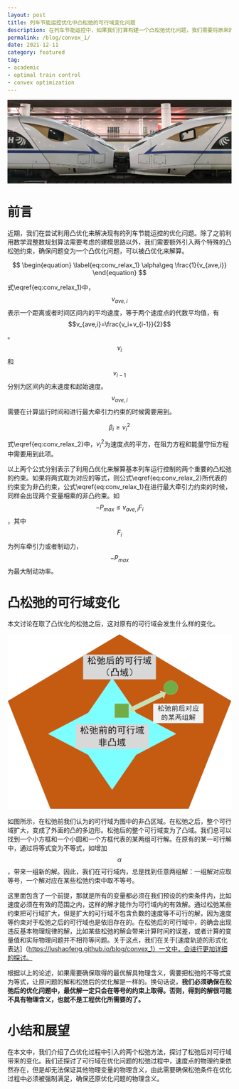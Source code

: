 ```yaml
---
layout: post
title: 列车节能运控优化中凸松弛的可行域变化问题
description: 在列车节能运控中，如果我们打算构建一个凸松弛优化问题，我们需要将原来的非图的约束进行松弛，将原有的可行域松弛为凸优化的可行域。这个过程我们称之为凸松弛。如果能够确保凸松弛之后，最优解能够和原问题保持一致，我们则可以用凸优化的方法对松弛的问题进行解算，大大提高计算效率，并确保解的质量。
permalink: /blog/convex_1/
date: 2021-12-11
category: featured
tag:
- academic
- optimal train control
- convex optimization
---
```


![High Speed Trains](/images/blog/HSR_1_comp.png "High Speed Trains")

# 前言
近期，我们在尝试利用凸优化来解决现有的列车节能运控的优化问题。除了之前利用数学混整数规划算法需要考虑的建模思路以外，我们需要额外引入两个特殊的凸松弛约束，确保问题变为一个凸优化问题，可以被凸优化来解算。

$$
\begin{equation}
\label{eq:conv_relax_1}
\alpha\geq \frac{1}{v_{ave,i}}
\end{equation}
$$

式\eqref{eq:conv_relax_1}中，$$v_{ave,i}$$表示一个距离或者时间区间内的平均速度，等于两个速度点的代数平均值，有$$v_{ave,i}=\frac{v_i+v_{i-1}}{2}$$。$$v_i$$和$$v_{i-1}$$分别为区间内的末速度和起始速度。$$v_{ave,i}$$需要在计算运行时间和进行最大牵引力约束的时候需要用到。

$$
\begin{equation}
\label{eq:conv_relax_2}
\beta_i\geq v_i^2
\end{equation}
$$

式\eqref{eq:conv_relax_2}中，$v_i^2$为速度点的平方，在阻力方程和能量守恒方程中需要用到此项。

以上两个公式分别表示了利用凸优化来解算基本列车运行控制的两个重要的凸松弛的约束。如果将两式取为对应的等式，则公式\eqref{eq:conv_relax_2}所代表的约束变为非凸约束，公式\eqref{eq:conv_relax_1}在进行最大牵引力约束的时候，同样会出现两个变量相乘的非凸约束。如$$-P_{max}\leq v_{ave,i} F_i$$，其中$$F_i$$为列车牵引力或者制动力，$$-P_{max}$$为最大制动功率。

# 凸松弛的可行域变化
本文讨论在取了凸优化的松弛之后，这对原有的可行域会发生什么样的变化。

![Feasible Domain Change in Convex Relaxation](/images/blog/convex_relax_domain.png "Feasible Domain Change in Convex Relaxation")

如图所示，在松弛前我们认为的可行域为图中的非凸区域。在松弛之后，整个可行域扩大，变成了外面的凸的多边形。松弛后的整个可行域变为了凸域。我们总可以找到一个小方框和一个小圆和一个方框代表的某两组可行解。在原有的某一可行解中，通过将等式变为不等式，如增加$$\alpha$$，带来一组新的解。因此，我们在可行域内，总是找到任意两组解：一组解对应取等号，一个解对应在某些松弛约束中取不等号。

这里面包含了一个前提，那就是所有的变量都必须在我们预设的约束条件内，比如速度必须在有效的范围之内，这样的解才能作为可行域内的有效解。通过松弛某些约束把可行域扩大，但是扩大的可行域不包含负数的速度等不可行的解，因为速度等约束对于松弛之后的可行域也是依旧存在的。在松弛后的可行域中，的确会出现违反基本物理规律的解，比如某些松弛的解会带来计算时间的误差，或者计算的变量值和实际物理问题并不相符等问题。关于这点，我们在关于[速度轨迹的形式化表达]（https://lushaofeng.github.io/blog/convex_1）一文中，会进行更加详细的探讨。

根据以上的论述，如果需要确保取得的最优解具物理含义，需要把松弛的不等式变为等式，让原问题的解和松弛后的优化解是一样的。换句话说，**我们必须确保在松弛后的优化问题中，最优解一定只会在等号的约束上取得。否则，得到的解很可能不具有物理含义，也就不是工程优化所需要的了。**

# 小结和展望
在本文中，我们介绍了凸优化过程中引入的两个松弛方法，探讨了松弛后对可行域带来的变化。我们还探讨了可行域在优化问题的松弛过程中，速度点的物理约束依然存在，但是却无法保证其他物理变量的物理含义，由此需要确保松弛条件在优化过程中必须被强制满足，确保还原优化问题的物理含义。

